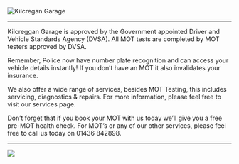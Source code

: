 <img align="center" src="https://github.com/TheLastDestroyer/kilcreggangarage.github.io/blob/master/assets/images/logo.png?raw=true" alt="Kilcregan Garage">

---
Kilcreggan Garage is approved by the Government appointed Driver and Vehicle Standards Agency (DVSA). All MOT tests are completed by MOT testers approved by DVSA.

Remember, Police now have number plate recognition and can access your vehicle details instantly! If you don’t have an MOT it also invalidates your insurance.

We also offer a wide range of services, besides MOT Testing, this includes servicing, diagnostics & repairs. For more information, please feel free to visit our services page.

Don’t forget that if you book your MOT with us today we’ll give you a free pre-MOT health check. For MOT’s or any of our other services, please feel free to call us today on 01436 842898.

---
![](https://github.com/TheLastDestroyer/kilcreggangarage.github.io/blob/master/assets/images/acreditation.png?raw=true)
